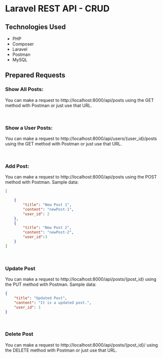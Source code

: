 # Laravel REST API - CRUD


## Technologies Used

- PHP
- Composer
- Laravel
- Postman
- MySQL


## Prepared Requests


### Show All Posts:

You can make a request to http://localhost:8000/api/posts using the GET method with Postman or just use that URL.

<br />

### Show a User Posts:

You can make a request to http://localhost:8000/api/users/{user_id}/posts using the GET method with Postman or just use that URL.

<br />

### Add Post:
You can make a request to http://localhost:8000/api/posts using the POST method with Postman. Sample data:

```json
[

    {
        "title": "New Post 1",
        "content": "newPost-1",
        "user_id": 2
    },
    {
        "title": "New Post 2",
        "content": "newPost-2",
        "user_id":3
    }
]

```

<br />

### Update Post

You can make a request to http://localhost:8000/api/posts/{post_id} using the PUT method with Postman. Sample data:

```json
{
    "title": "Updated Post",
    "content": "It is a updated post.",
    "user_id": 1
}
```


<br />

### Delete Post

You can make a request to http://localhost:8000/api/posts/{post_id}/ using the DELETE method with Postman or just use that URL.



